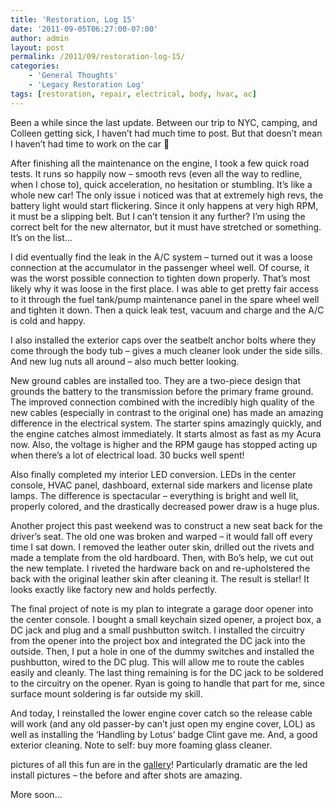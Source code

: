 ```yaml
---
title: 'Restoration, Log 15'
date: '2011-09-05T06:27:00-07:00'
author: admin
layout: post
permalink: /2011/09/restoration-log-15/
categories:
    - 'General Thoughts'
    - 'Legacy Restoration Log'
tags: [restoration, repair, electrical, body, hvac, ac]
---
```


Been a while since the last update. Between our trip to NYC, camping, and Colleen getting sick, I haven’t had much time to post. But that doesn’t mean I haven’t had time to work on the car 🙂

After finishing all the maintenance on the engine, I took a few quick road tests. It runs so happily now – smooth revs (even all the way to redline, when I chose to), quick acceleration, no hesitation or stumbling. It’s like a whole new car! The only issue i noticed was that at extremely high revs, the battery light would start flickering. Since it only happens at very high RPM, it must be a slipping belt. But I can’t tension it any further? I’m using the correct belt for the new alternator, but it must have stretched or something. It’s on the list…  
  
I did eventually find the leak in the A/C system – turned out it was a loose connection at the accumulator in the passenger wheel well. Of course, it was the worst possible connection to tighten down properly. That’s most likely why it was loose in the first place. I was able to get pretty fair access to it through the fuel tank/pump maintenance panel in the spare wheel well and tighten it down. Then a quick leak test, vacuum and charge and the A/C is cold and happy.  
  
I also installed the exterior caps over the seatbelt anchor bolts where they come through the body tub – gives a much cleaner look under the side sills. And new lug nuts all around – also much better looking.  
  
New ground cables are installed too. They are a two-piece design that grounds the battery to the transmission before the primary frame ground. The improved connection combined with the incredibly high quality of the new cables (especially in contrast to the original one) has made an amazing difference in the electrical system. The starter spins amazingly quickly, and the engine catches almost immediately. It starts almost as fast as my Acura now. Also, the voltage is higher and the RPM gauge has stopped acting up when there’s a lot of electrical load. 30 bucks well spent!  
  
Also finally completed my interior LED conversion. LEDs in the center console, HVAC panel, dashboard, external side markers and license plate lamps. The difference is spectacular – everything is bright and well lit, properly colored, and the drastically decreased power draw is a huge plus.  
  
Another project this past weekend was to construct a new seat back for the driver’s seat. The old one was broken and warped – it would fall off every time I sat down. I removed the leather outer skin, drilled out the rivets and made a template from the old hardboard. Then, with Bo’s help, we cut out the new template. I riveted the hardware back on and re-upholstered the back with the original leather skin after cleaning it. The result is stellar! It looks exactly like factory new and holds perfectly.  
  
The final project of note is my plan to integrate a garage door opener into the center console. I bought a small keychain sized opener, a project box, a DC jack and plug and a small pushbutton switch. I installed the circuitry from the opener into the project box and integrated the DC jack into the outside. Then, I put a hole in one of the dummy switches and installed the pushbutton, wired to the DC plug. This will allow me to route the cables easily and cleanly. The last thing remaining is for the DC jack to be soldered to the circuitry on the opener. Ryan is going to handle that part for me, since surface mount soldering is far outside my skill.

And today, I reinstalled the lower engine cover catch so the release cable will work (and any old passer-by can’t just open my engine cover, LOL) as well as installing the ‘Handling by Lotus’ badge Clint gave me. And, a good exterior cleaning. Note to self: buy more foaming glass cleaner.

pictures of all this fun are in the [gallery](https://www.orangeoblivion.com/gallery/index.php?/category/repair-log-details-of-repairs-made)! Particularly dramatic are the led install pictures – the before and after shots are amazing.  
  
More soon…
